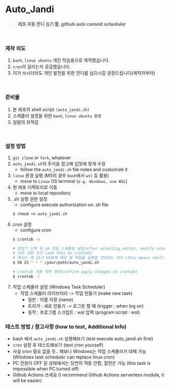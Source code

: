 # Auto_Jandi
> **레포 자동 잔디 심기 툴, github auto commit scheduler**

<br>

### 제작 의도
1. `bash`, `linux ubuntu` 개인 학습용으로 제작했습니다.
2. `cron`이 걸리는지 궁금했습니다.
3. 이거 쓰시더라도 개인 발전을 위한 잔디를 심으시길 권장드립니다(제작자부터)

<br>

### 준비물
1. 본 레포의 shell script `(auto_jandi.sh)`
2. 스케줄러 설정을 위한 `bash`, `linux ubuntu 환경`
3. 일말의 죄책감

<br>

### 설정 방법
1. `git clone` or `fork`, whatever
2. `auto_jandi.sh`의 주석을 참고해 입맛에 맞게 수정
   * follow the `auto_jandi.sh` file notes and customize it
3. `linux` 환경 실행 (MS의 경우 `bash`에서 `wsl` 등 활용)
   * move to `Linux` OS terminal (`e.g. Windows, use WSL`)
4. 현 레포 디렉토리로 이동
   * move to local repository
5. .sh 실행 권한 설정
   * configure execute authorization on .sh file
   ```bash
   $ chmod +x auto_jandi.sh
   ```
6. cron 설정
   * configure cron
   ```bash
   $ crontab -e
   
   # 편집기 선택 후 sh 파일 스케줄링 설정(after selecting editor, modify scheduling jobs on cron)
   # 이하 내용 추가 (add this on crontab)
   # 예시는 매 23시 50분에 해당 쉘 파일을 실행할 것이라는 의미 (this means shell script will be activated everyday 23:50)  
   $ 50 23 * * * /your/path/auto_jandi.sh
   
   # crontab 적용 여부 확인(confirm apply changes on crontab)
   $ crontab -l
   ```
7. 작업 스케줄러 설정 (Windows Task Scheduler)
   * 작업 스케줄러 라이브러리 -> 작업 만들기 (make new task)
     * 일반 : 이름 지정 (name)
     * 트리거 : 새로 만들기 -> 로그온 할 때 (trigger : when log on)
     * 동작 : 프로그램 스크립트 : wsl 입력 (program script : wsl)

### 테스트 방법 / 참고사항 (how to test, Additional Info)
* bash 에서 `auto_jandi.sh` 실행해보기 (test execute auto_jandi.sh first)
* `cron` 설정 후 테스트해보기 (test cron yourself)
* 사실 cron 필요 없을 듯.. 해보니 Windows는 작업 스케줄러가 대체 가능 (Windows task scheduler can replace linux cron)
* PC 전원이 OFF 된 상태에서는 당연히 작동 안함, 절전은 가능 (this task is impossible when PC turned off)
* Github Actions 쓰세요 (I recommend Github Actions serverless module, it will be easier)
